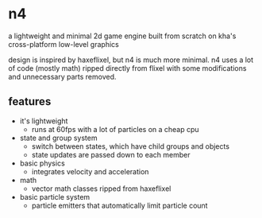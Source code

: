 
# n4

a lightweight and minimal 2d game engine
built from scratch on kha's cross-platform low-level graphics

design is inspired by haxeflixel, but n4 is much more minimal.
n4 uses a lot of code (mostly math) ripped directly from flixel with some modifications
and unnecessary parts removed.

## features

- it's lightweight
  - runs at 60fps with a lot of particles on a cheap cpu
- state and group system
  - switch between states, which have child groups and objects
  - state updates are passed down to each member
- basic physics
  - integrates velocity and acceleration
- math
  - vector math classes ripped from haxeflixel
- basic particle system
  - particle emitters that automatically limit particle count
